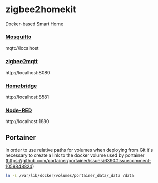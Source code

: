 # zigbee2homekit
Docker-based Smart Home

### [Mosquitto](https://mosquitto.org/)

mqtt://localhost

### [zigbee2mqtt](https://www.zigbee2mqtt.io/)

http://localhost:8080

### [Homebridge](https://homebridge.io/)

http://localhost:8581

### [Node-RED](https://nodered.org/)

http://localhost:1880

## Portainer

In order to use relative paths for volumes when deploying from Git it's necessary to create a link to the docker volume used by portainer (https://github.com/portainer/portainer/issues/6390#issuecomment-1059848824)

```bash
ln -s /var/lib/docker/volumes/portainer_data/_data /data
```
